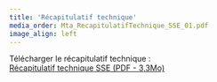 ```yaml
---
title: 'Récapitulatif technique'
media_order: Mta_RecapitulatifTechnique_SSE_01.pdf
image_align: left
---
```


Télécharger le récapitulatif technique :  
[Récapitulatif technique SSE (PDF - 3,3Mo)](Mta_RecapitulatifTechnique_SSE_01.pdf)